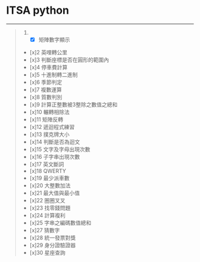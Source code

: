 # ITSA python
---
> 1. - [x] 矩陣數字顯示
>- [x]2 英哩轉公里
>- [x]3 判斷座標是否在圓形的範圍內
>- [x]4 停車費計算
>- [x]5 十進制轉二進制
>- [x]6 季節判定
>- [x]7 複數運算
>- [x]8 質數判別
>- [x]9 計算正整數被3整除之數值之總和
>- [x]10 輾轉相除法
>- [x]11 矩陣反轉
>- [x]12 遞迴程式練習
>- [x]13 撲克牌大小
>- [x]14 判斷是否為迴文
>- [x]15 文字及字母出現次數
>- [x]16 子字串出現次數
>- [x]17 英文斷詞
>- [x]18 QWERTY
>- [x]19 最少派車數
>- [x]20 大整數加法
>- [x]21 最大值與最小值
>- [x]22 圈圈叉叉
>- [x]23 找零錢問題
>- [x]24 計算複利
>- [x]25 字串之編碼數值總和
>- [x]27 猜數字
>- [x]28 統一發票對獎
>- [x]29 身分證驗證器
>- [x]30 星座查詢